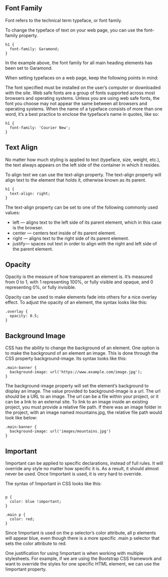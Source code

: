 ## Font Family

Font refers to the technical term typeface, or font family.

To change the typeface of text on your web page, you can use the font-family property.

```
h1 {
  font-family: Garamond;
}
```

In the example above, the font family for all main heading elements has been set to Garamond.

When setting typefaces on a web page, keep the following points in mind:

The font specified must be installed on the user’s computer or downloaded with the site.
Web safe fonts are a group of fonts supported across most browsers and operating systems.
Unless you are using web safe fonts, the font you choose may not appear the same between all browsers and operating systems.
When the name of a typeface consists of more than one word, it’s a best practice to enclose the typeface’s name in quotes, like so:

```
h1 {
  font-family: 'Courier New';
}
```


## Text Align

No matter how much styling is applied to text (typeface, size, weight, etc.), the text always appears on the left side of the container in which it resides.

To align text we can use the text-align property. The text-align property will align text to the element that holds it, otherwise known as its parent.

```
h1 {
  text-align: right;
}
```

The text-align property can be set to one of the following commonly used values:

- left — aligns text to the left side of its parent element, which in this case is the browser.
- center — centers text inside of its parent element.
- right — aligns text to the right side of its parent element.
- justify— spaces out text in order to align with the right and left side of the parent element.

## Opacity
Opacity is the measure of how transparent an element is. It’s measured from 0 to 1, with 1 representing 100%, or fully visible and opaque, and 0 representing 0%, or fully invisible.

Opacity can be used to make elements fade into others for a nice overlay effect. To adjust the opacity of an element, the syntax looks like this:

```
.overlay {
  opacity: 0.5;
}
```


## Background Image

CSS has the ability to change the background of an element. One option is to make the background of an element an image. This is done through the CSS property background-image. Its syntax looks like this:

```
.main-banner {
  background-image: url('https://www.example.com/image.jpg');
}
```
The background-image property will set the element’s background to display an image.
The value provided to background-image is a url. The url should be a URL to an image. The url can be a file within your project, or it can be a link to an external site. To link to an image inside an existing project, you must provide a relative file path. If there was an image folder in the project, with an image named mountains.jpg, the relative file path would look like below:

```
.main-banner {
  background-image: url('images/mountains.jpg')
}
```

## Important

!important can be applied to specific declarations, instead of full rules. It will override any style no matter how specific it is. As a result, it should almost never be used. Once !important is used, it is very hard to override.

The syntax of !important in CSS looks like this:

```

p {
  color: blue !important;
}
 
.main p {
  color: red;
}

```

Since !important is used on the p selector’s color attribute, all p elements will appear blue, even though there is a more specific .main p selector that sets the color attribute to red.

One justification for using !important is when working with multiple stylesheets. For example, if we are using the Bootstrap CSS framework and want to override the styles for one specific HTML element, we can use the !important property.
